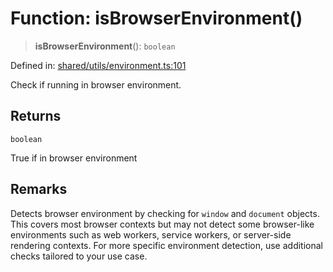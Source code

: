 # Function: isBrowserEnvironment()

> **isBrowserEnvironment**(): `boolean`

Defined in: [shared/utils/environment.ts:101](https://github.com/Nick2bad4u/Uptime-Watcher/blob/main/shared/utils/environment.ts#L101)

Check if running in browser environment.

## Returns

`boolean`

True if in browser environment

## Remarks

Detects browser environment by checking for `window` and `document` objects.
This covers most browser contexts but may not detect some browser-like
environments such as web workers, service workers, or server-side rendering
contexts. For more specific environment detection, use additional checks
tailored to your use case.
